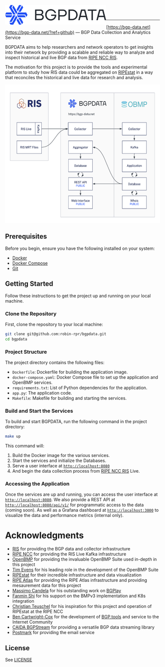 <img title="BGPDATA" src="static/images/logo.svg" height="64" align="left" />

<br />
<br />

---

[https://bgp-data.net](https://bgp-data.net/?ref=github) — BGP Data Collection and Analytics Service

BGPDATA aims to help researchers and network operators to get insights into their network by providing a scalable and reliable way to analyze and inspect historical and live BGP data from [RIPE NCC RIS](https://ris.ripe.net/).

The motivation for this project is to provide the tools and experimental platform to study how RIS data could be aggregated on [RIPEstat](https://stat.ripe.net/) in a way that reconciles the historical and live data for research and analysis.

<img title="Data Flow" src="static/images/dataflow.png" height="450" />

## Prerequisites

Before you begin, ensure you have the following installed on your system:

-   [Docker](https://docs.docker.com/get-docker/)
-   [Docker Compose](https://docs.docker.com/compose/install/)
-   [Git](https://git-scm.com/book/en/v2/Getting-Started-Installing-Git)

## Getting Started

Follow these instructions to get the project up and running on your local machine.

### Clone the Repository

First, clone the repository to your local machine:

```sh
git clone git@github.com:robin-rpr/bgpdata.git
cd bgpdata
```

### Project Structure

The project directory contains the following files:

-   `Dockerfile`: Dockerfile for building the application image.
-   `docker-compose.yaml`: Docker Compose file to set up the application and OpenBMP services.
-   `requirements.txt`: List of Python dependencies for the application.
-   `app.py`: The application code.
-   `Makefile`: Makefile for building and starting the services.

### Build and Start the Services

To build and start BGPDATA, run the following command in the project directory:

```sh
make up
```

This command will:

1. Build the Docker image for the various services.
2. Start the services and initialize the Databases.
3. Serve a user interface at [`http://localhost:8080`](http://localhost:8080)
4. And begin the data collection process from [RIPE NCC RIS](https://ris.ripe.net/) Live.

### Accessing the Application

Once the services are up and running, you can access the user interface at [`http://localhost:8080`](http://localhost:8080).
We also provide a REST API at [`http://localhost:8080/api/v1/`](http://localhost:8080/api/v1/) for programmatic access to the data (coming soon).
As well as a Grafana dashboard at [`http://localhost:3000`](http://localhost:3000) to visualize the data and performance metrics (internal only).

# Acknowledgments

-   [RIS](https://ris.ripe.net/) for providing the BGP data and collector infrastructure
-   [RIPE NCC](https://www.ripe.net/) for providing the RIS Live Kafka infrastructure
-   [OpenBMP](https://www.openbmp.org/) for providing the invaluable OpenBMP Suite used in-depth in this project
-   [Tim Evens](https://github.com/TimEvens) for his leading role in the development of the OpenBMP Suite
-   [RIPEstat](https://stat.ripe.net/) for their incredible infrastructure and data visualization
-   [RIPE Atlas](https://atlas.ripe.net/) for providing the RIPE Atlas infrastructure and providing mesaurement data for this project
-   [Massimo Candela](https://www.linkedin.com/in/massimocandela) for his outstanding work on [BGPlay](https://bgplayjs.com/)
-   [Fanmin Shi](https://www.linkedin.com/in/fanmin-shi-9a572120/) for his support on the BMPv3 implementation and K8s integration
-   [Christian Teuschel](https://www.linkedin.com/in/cteuschel/) for his inspiration for this project and operation of RIPEstat at the RIPE NCC
-   [Ben Cartwright-Cox](https://benjojo.co.uk/) for the development of [BGP.tools](https://bgp.tools/) and service to the Internet Community
-   [CAIDA BGPStream](https://bgpstream.caida.org/) for providing a versatile BGP data streaming library
-   [Postmark](https://postmarkapp.com/) for providing the email service

## License

See [LICENSE](LICENSE)
